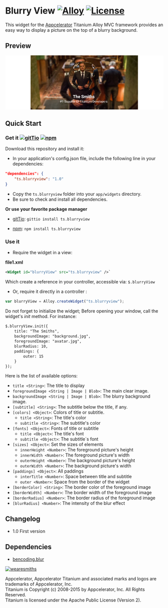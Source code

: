 # Blurry View [![Alloy](http://www-static.appcelerator.com/badges/alloy-git-badge-sq.png)](http://www.appcelerator.com/alloy/) [![License](http://img.shields.io/badge/license-Apache%202.0-blue.svg?style=flat)](http://choosealicense.com/licenses/apache-2.0/)

This widget for the [Appcelerator](http://www.appcelerator.com) Titanium Alloy MVC framework
provides an easy way to display a picture on the top of a blurry background. 

## Preview
![preview](https://raw.githubusercontent.com/thesmiths-widgets/ts.blurryview/doc/images/preview.png)

## Quick Start

### Get it [![gitTio](http://gitt.io/badge.png)](http://gitt.io/component/ts.blurryview) [![npm](https://badge.fury.io/js/ts.blurryview.svg)](http://badge.fury.io/js/ts.blurryview)

Download this repository and install it:

* In your application's config.json file, include the following line in your dependencies:

```json
"dependencies": {
    "ts.blurryview": "1.0"
}
```

* Copy the `ts.blurryview` folder into your `app/widgets` directory.
* Be sure to check and install all dependencies.


**Or use your favorite package manager** 

- [gitTio](http://gitt.io/cli): `gittio install ts.blurryview`

- [npm](https://npmjs.com): `npm install ts.blurryview`

### Use it

* Require the widget in a view:

**file1.xml**
```xml
<Widget id="blurryView" src="ts.blurryview" />`
```
Which create a reference in your controller, accessible via: `$.blurryView`

* Or, require it directly in a controller :

```javascript
var blurryView = Alloy.createWidget("ts.blurryview");
```

Do not forget to initialize the widget; Before opening your window, call the widget's *init* method. For instance:

```
$.blurryView.init({
    title: "The Smiths",
    backgroundImage: "background.jpg",
    foregroundImage: "avatar.jpg",
    blurRadius: 10,
    paddings: {
        outer: 15
    }
});
```

Here is the list of available options: 

- `title <String>`: The title to display
- `foregroundImage <String | Image | Blob>`: The main clear image.
- `backgroundImage <String | Image | Blob>`: The blurry background image.
- `[subtitle] <String>`: The subtitle below the title, if any.
- `[colors] <Object>`: Colors of title or subtitle.
    - `title <String>`: The title's color
    - `subtitle <String>`: The subtitle's color
- `[fonts] <Object>`: Fonts of title or subtitle
    - `title <Object>`: The title's font
    - `subtitle <Object>`: The subtitle`s font
- `[sizes] <Object>`: Set the sizes of elements
    - `innerHeight <Number>`: The foreground picture's height
    - `innerWidth <Number>`: The foreground picture's width
    - `outerHeight <Number>`: The background picture's height
    - `outerWidth <Number>`: The background picture's width
- `[paddings] <Object>`: All paddings 
    - `interTitle <Number>`: Space between title and subtitle
    - `outer <Number>`: Space from the border of the widget
- `[borderColor] <String>`: The border color of the foreground image
- `[borderWidth] <Number>`: The border width of the foreground image
- `[borderRadius] <Number>`: The border radius of the foreground image
- `[blurRadius] <Number>`: The intensity of the blur effect

## Changelog
* 1.0 First version

## Dependencies
* [bencoding.blur](https://github.com/benbahrenburg/Ti.BlurView)

[![wearesmiths](http://wearesmiths.com/media/logoGitHub.png)](http://wearesmiths.com)

Appcelerator, Appcelerator Titanium and associated marks and logos are trademarks of Appcelerator, Inc.  
Titanium is Copyright (c) 2008-2015 by Appcelerator, Inc. All Rights Reserved.  
Titanium is licensed under the Apache Public License (Version 2).  
